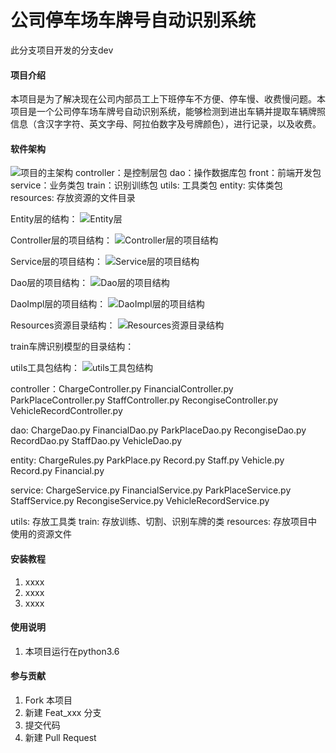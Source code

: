 # 公司停车场车牌号自动识别系统
此分支项目开发的分支dev
#### 项目介绍
本项目是为了解决现在公司内部员工上下班停车不方便、停车慢、收费慢问题。本项目是一个公司停车场车牌号自动识别系统，能够检测到进出车辆并提取车辆牌照信息（含汉字字符、英文字母、阿拉伯数字及号牌颜色），进行记录，以及收费。

#### 软件架构
![项目的主架构](https://gitee.com/uploads/images/2018/0613/213006_6ab2966b_1800784.png "屏幕截图.png")
controller：是控制层包
dao：操作数据库包
front：前端开发包
service：业务类包
train：识别训练包
utils: 工具类包
entity: 实体类包
resources: 存放资源的文件目录

Entity层的结构：
![Entity层](https://gitee.com/uploads/images/2018/0613/213533_0b5039e3_1800784.png "屏幕截图.png")

Controller层的项目结构：
![Controller层的项目结构](https://gitee.com/uploads/images/2018/0613/214330_703857b9_1800784.png "屏幕截图.png")

Service层的项目结构：
![Service层的项目结构](https://gitee.com/uploads/images/2018/0613/213246_b0b1f0e8_1800784.png "屏幕截图.png")

Dao层的项目结构：
![Dao层的项目结构](https://gitee.com/uploads/images/2018/0613/213440_1560adb4_1800784.png "屏幕截图.png")

DaoImpl层的项目结构：
![DaoImpl层的项目结构](https://gitee.com/uploads/images/2018/0613/213452_a1536cb1_1800784.png "屏幕截图.png")

Resources资源目录结构：
![Resources资源目录结构](https://gitee.com/uploads/images/2018/0613/213507_44469ae4_1800784.png "屏幕截图.png")

train车牌识别模型的目录结构：


utils工具包结构：
![utils工具包结构](https://gitee.com/uploads/images/2018/0613/213422_e9a2e654_1800784.png "屏幕截图.png")




controller：ChargeController.py
	    FinancialController.py
            ParkPlaceController.py
	    StaffController.py
	    RecongiseController.py
	    VehicleRecordController.py
		
dao:  ChargeDao.py
      FinancialDao.py
      ParkPlaceDao.py
      RecongiseDao.py
      RecordDao.py
      StaffDao.py
      VehicleDao.py
	
entity:  ChargeRules.py
	 ParkPlace.py
	 Record.py
	 Staff.py
	 Vehicle.py
         Record.py
         Financial.py

service: ChargeService.py
	 FinancialService.py
	 ParkPlaceService.py
	 StaffService.py
	 RecongiseService.py
	 VehicleRecordService.py

utils: 存放工具类
train: 存放训练、切割、识别车牌的类
resources:   存放项目中使用的资源文件

#### 安装教程

1. xxxx
2. xxxx
3. xxxx

#### 使用说明

1. 本项目运行在python3.6

#### 参与贡献

1. Fork 本项目
2. 新建 Feat_xxx 分支
3. 提交代码
4. 新建 Pull Request
